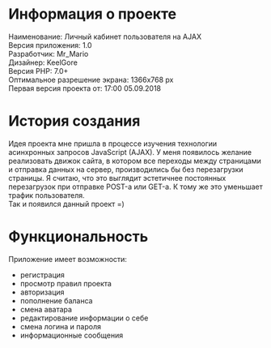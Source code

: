 # Информация о проекте

Наименование: Личный кабинет пользователя на AJAX<br />
Версия приложения: 1.0<br />
Разработчик: Mr_Mario<br />
Дизайнер: KeelGore<br />
Версия PHP: 7.0+<br />
Оптимальное разрешение экрана: 1366x768 px<br />
Первая версия проекта от: 17:00 05.09.2018<br />

# История создания

Идея проекта мне пришла в процессе изучения технологии асинхронных запросов JavaScript (AJAX).
У меня появилось желание реализовать движок сайта, в котором все переходы между страницами и отправка данных на сервер, производились бы без перезагрузки страницы.
Я считаю, что это выглядит эстетичнее постоянных перезагрузок при отправке POST-а или GET-а. К тому же это уменьшает трафик пользователя.<br />
Так и появился данный проект =)

# Функциональность

Приложение имеет возможности:
- регистрация
- просмотр правил проекта
- авторизация
- пополнение баланса
- смена аватара
- редактирование информации о себе
- смена логина и пароля
- информационные сообщения
